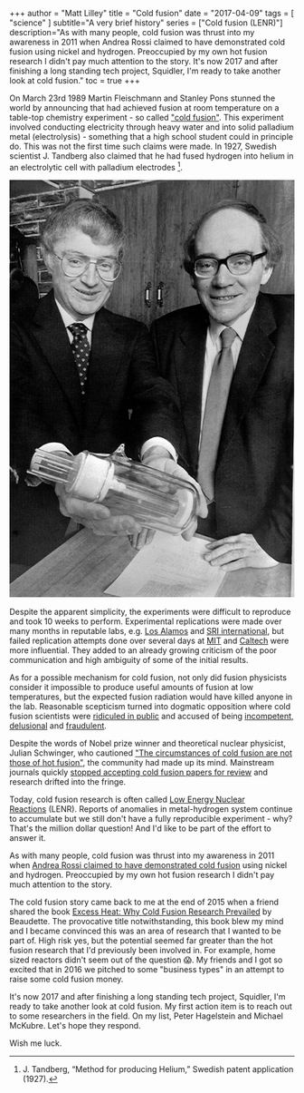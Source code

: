 +++
author = "Matt Lilley"
title = "Cold fusion"
date = "2017-04-09"
tags = [
    "science"
]
subtitle="A very brief history"
series = ["Cold fusion (LENR)"]
description="As with many people, cold fusion was thrust into my awareness in 2011 when Andrea Rossi claimed to have demonstrated cold fusion using nickel and hydrogen. Preoccupied by my own hot fusion research I didn't pay much attention to the story. It's now 2017 and after finishing a long standing tech project, Squidler, I'm ready to take another look at cold fusion."
toc = true
+++

On March 23rd 1989 Martin Fleischmann and Stanley Pons stunned the world by announcing that had achieved fusion at room temperature on a table-top chemistry experiment - so called ["cold fusion"](https://www.youtube.com/watch?v=HjvL4zNLOGw). This experiment involved conducting electricity through heavy water and into solid palladium metal (electrolysis) - something that a high school student could in principle do. This was not the first time such claims were made. In 1927, Swedish scientist J. Tandberg also claimed that he had fused hydrogen into helium in an electrolytic cell with palladium electrodes [^1].

![Pons and Fleischmann](pons-fleischmann.jpg "Pons and Fleischman")

Despite the apparent simplicity, the experiments were difficult to reproduce and took 10 weeks to perform. Experimental replications were made over many months in reputable labs, e.g. [Los Alamos](https://www.deseretnews.com/article/78011/LOS-ALAMOS-VERIFIES-TRITIUM-PRODUCTION-IN-COLD-FUSION-TESTS.html) and [SRI international](https://pdfs.semanticscholar.org/b2ab/364ef13574f30b41ef87cf8fa69e2c25dcff.pdf), but failed replication attempts done over several days at [MIT](https://link.springer.com/article/10.1007/BF02627578) and [Caltech](https://www.nature.com/articles/340525a0) were more influential. They added to an already growing criticism of the poor communication and high ambiguity of some of the initial results.

As for a possible mechanism for cold fusion, not only did fusion physicists consider it impossible to produce useful amounts of fusion at low temperatures, but the expected fusion radiation would have killed anyone in the lab. Reasonable scepticism turned into dogmatic opposition where cold fusion scientists were [ridiculed in public](https://youtu.be/pK94vmpB6Y0?t=1304) and accused of being [incompetent, delusional](https://web.archive.org/web/20220902044906/https://archive.nytimes.com/www.nytimes.com/library/national/science/050399sci-cold-fusion.html) and [fraudulent](https://web.archive.org/web/20111014223621/https://newenergytimes.com/v2/sr/ColdFusion1989/MIT/OnTheAllegationsOfFraud.shtml). 

Despite the words of Nobel prize winner and theoretical nuclear physicist, Julian Schwinger, who cautioned ["The circumstances of cold fusion are not those of hot fusion"](https://lilley.io/uploads/Schwinger-ProgressReport-1991-InfEnergy.pdf), the community had made up its mind. Mainstream journals quickly [stopped accepting cold fusion papers for review](https://en.wikipedia.org/wiki/Cold_fusion#Publications) and research drifted into the fringe.

Today, cold fusion research is often called [Low Energy Nuclear Reactions](https://lenr-canr.org/) (LENR). Reports of anomalies in metal-hydrogen system continue to accumulate but we still don't have a fully reproducible experiment - why? That's the million dollar question! And I'd like to be part of the effort to answer it.

As with many people, cold fusion was thrust into my awareness in 2011 when [Andrea Rossi claimed to have demonstrated cold fusion](https://phys.org/news/2011-01-italian-scientists-cold-fusion-video.html) using nickel and hydrogen. Preoccupied by my own hot fusion research I didn't pay much attention to the story.

The cold fusion story came back to me at the end of 2015 when a friend shared the book [Excess Heat: Why Cold Fusion Research Prevailed](https://newenergytimes.com/v2/books/excessheat/ExcessHeat.shtml) by Beaudette. The provocative title notwithstanding, this book blew my mind and I became convinced this was an area of research that I wanted to be part of. High risk yes, but the potential seemed far greater than the hot fusion research that I'd previously been involved in. For example, home sized reactors didn't seem out of the question 😱. My friends and I got so excited that in 2016 we pitched to some "business types" in an attempt to raise some cold fusion money.

It's now 2017 and after finishing a long standing tech project, Squidler, I'm ready to take another look at cold fusion. My first action item is to reach out to some researchers in the field. On my list, Peter Hagelstein and Michael McKubre. Let's hope they respond.

Wish me luck.


[^1]: J. Tandberg, “Method for producing Helium,” Swedish patent application (1927). 